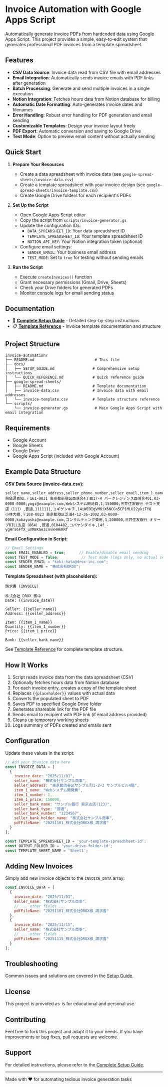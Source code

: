 # Invoice Automation with Google Apps Script

Automatically generate invoice PDFs from hardcoded data using Google Apps Script. This project provides a simple, easy-to-edit system that generates professional PDF invoices from a template spreadsheet.

## Features

- **CSV Data Source**: Invoice data read from CSV file with email addresses
- **Email Integration**: Automatically sends invoice emails with PDF links after generation
- **Batch Processing**: Generate and send multiple invoices in a single execution
- **Notion Integration**: Fetches hours data from Notion database for billing
- **Automatic Date Formatting**: Auto-generates invoice dates and filenames
- **Error Handling**: Robust error handling for PDF generation and email sending
- **Customizable Templates**: Design your invoice layout freely
- **PDF Export**: Automatic conversion and saving to Google Drive
- **Test Mode**: Option to preview email content without actually sending

## Quick Start

1. **Prepare Your Resources**
   - Create a data spreadsheet with invoice data (see `google-spread-sheets/invoice-data.csv`)
   - Create a template spreadsheet with your invoice design (see `google-spread-sheets/invoice-template.csv`)
   - Create Google Drive folders for each recipient's PDFs

2. **Set Up the Script**
   - Open Google Apps Script editor
   - Copy the script from `scripts/invoice-generator.gs`
   - Update the configuration IDs:
     - `DATA_SPREADSHEET_ID`: Your data spreadsheet ID
     - `TEMPLATE_SPREADSHEET_ID`: Your template spreadsheet ID
     - `NOTION_API_KEY`: Your Notion integration token (optional)
   - Configure email settings:
     - `SENDER_EMAIL`: Your business email address
     - `TEST_MODE`: Set to `true` for testing without sending emails

3. **Run the Script**
   - Execute `createInvoices()` function
   - Grant necessary permissions (Gmail, Drive, Sheets)
   - Check your Drive folders for generated PDFs
   - Monitor console logs for email sending status

## Documentation

- 📖 **[Complete Setup Guide](docs/SETUP_GUIDE.md)** - Detailed step-by-step instructions
- 📋 **[Template Reference](google-spread-sheets/README.md)** - Invoice template documentation and structure

## Project Structure

```
invoice-automation/
├── README.md                           # This file
├── docs/
│   ├── SETUP_GUIDE.md                 # Comprehensive setup instructions
│   └── QUICK_REFERENCE.md             # Quick reference guide
├── google-spread-sheets/
│   ├── README.md                      # Template documentation
│   ├── invoice-data.csv               # Invoice data with email addresses
│   └── invoice-template.csv           # Template structure reference
└── scripts/
    └── invoice-generator.gs            # Main Google Apps Script with email integration
```

## Requirements

- Google Account
- Google Sheets
- Google Drive
- Google Apps Script (included with Google Account)

## Example Data Structure

**CSV Data Source (invoice-data.csv):**

```csv
seller_name,seller_address,seller_phone_number,seller_email,item_1_name,item_1_number,item_1_price,seller_bank_name,seller_bank_type,seller_bank_number,seller_bank_holder_name,output_folder_id
與儀源喜知,〒161-0031 東京都新宿区西落合4丁目17-4 パークレジデンス西落合401,03-0000-0000,yogi@example.com,Webシステム開発費,1,150000,三井住友銀行 テスト支店（111）,普通,1111111,ヨギゲンキチ,14iWEOIgVM6iX6NCGn5CP1MLU22ykiTYQ
小林大樹,〒108-0023 東京都港区芝浦4-12-36-1002,03-0000-0000,kobayashi@example.com,コンサルティング費用,1,200000,三井住友銀行 オリーブDILL支店（864）,普通,0104482,コバヤシダイキ,14f_-ygHrs6FfX_uVM8KGezcnvkHHkKRf
```

**Email Configuration in Script:**

```javascript
// Email Settings
const EMAIL_ENABLED = true;      // Enable/disable email sending
const TEST_MODE = false;          // Test mode (logs only, no actual sending)
const SENDER_EMAIL = "koki-hata@drox-inc.com";
const SENDER_NAME = "株式会社DROX";
```

**Template Spreadsheet (with placeholders):**

```
請求書 (INVOICE)

株式会社 DROX 御中
Date: {{invoice_date}}

Seller: {{seller_name}}
Address: {{seller_address}}

Item: {{item_1_name}}
Quantity: {{item_1_number}}
Price: {{item_1_price}}

Bank: {{seller_bank_name}}
```

See [Template Reference](google-spread-sheets/README.md) for complete template structure.

## How It Works

1. Script reads invoice data from the data spreadsheet (CSV)
2. Optionally fetches hours data from Notion database
3. For each invoice entry, creates a copy of the template sheet
4. Replaces `{{placeholder}}` values with actual data
5. Converts the populated sheet to PDF
6. Saves PDF to specified Google Drive folder
7. Generates shareable link for the PDF file
8. Sends email to recipient with PDF link (if email address provided)
9. Cleans up temporary working sheets
10. Logs summary of PDFs created and emails sent

## Configuration

Update these values in the script:

```javascript
// Add your invoice data here
const INVOICE_DATA = [
  {
    invoice_date: "2025/11/01",
    seller_name: "株式会社サンプル商事",
    seller_address: "東京都渋谷区サンプル町1-2-3 サンプルビル4階",
    item_1_name: "Webシステム開発費",
    item_1_number: 1,
    item_1_price: 150000,
    seller_bank_name: "サンプル銀行 東京支店(123)",
    seller_bank_type: "普通",
    seller_bank_number: "1234567",
    seller_bank_holder_name: "株式会社サンプル商事",
    pdfFileName: "20251101_株式会社DROX様_請求書"
  }
];

const TEMPLATE_SPREADSHEET_ID = 'your-template-spreadsheet-id';
const OUTPUT_FOLDER_ID = 'your-drive-folder-id';
const TEMPLATE_SHEET_NAME = 'Sheet1';
```

## Adding New Invoices

Simply add new invoice objects to the `INVOICE_DATA` array:

```javascript
const INVOICE_DATA = [
  {
    invoice_date: "2025/11/01",
    seller_name: "株式会社サンプル商事",
    // ... other fields ...
    pdfFileName: "20251101_株式会社DROX様_請求書"
  },
  {
    invoice_date: "2025/11/15",
    seller_name: "株式会社サンプル商事",
    // ... other fields ...
    pdfFileName: "20251115_株式会社DROX様_請求書"
  }
];
```

## Troubleshooting

Common issues and solutions are covered in the [Setup Guide](docs/SETUP_GUIDE.md#troubleshooting).

## License

This project is provided as-is for educational and personal use.

## Contributing

Feel free to fork this project and adapt it to your needs. If you have improvements or bug fixes, pull requests are welcome.

## Support

For detailed instructions, please refer to the [Complete Setup Guide](docs/SETUP_GUIDE.md).

---

Made with ❤️ for automating tedious invoice generation tasks
